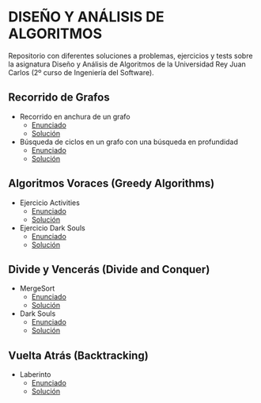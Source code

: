 # DISEÑO Y ANÁLISIS DE ALGORITMOS
Repositorio con diferentes soluciones a problemas, ejercicios y tests sobre la asignatura Diseño y Análisis de Algoritmos de la Universidad Rey Juan Carlos (2º curso de Ingeniería del Software).

## Recorrido de Grafos
- Recorrido en anchura de un grafo
  - [Enunciado](https://github.com/Rauldilla/Algoritmos/blob/master/enunciados/BFS.pdf)
  - [Solución](https://github.com/Rauldilla/Algoritmos/blob/master/src/AlgoritmosSobreGrafos/BFS.java)
- Búsqueda de ciclos en un grafo con una búsqueda en profundidad
  - [Enunciado](https://github.com/Rauldilla/Algoritmos/blob/master/enunciados/Cycles.pdf)
  - [Solución](https://github.com/Rauldilla/Algoritmos/blob/master/src/AlgoritmosSobreGrafos/Cycles.java)

## Algoritmos Voraces (Greedy Algorithms)
- Ejercicio Activities
  - [Enunciado](https://github.com/Rauldilla/Algoritmos/blob/master/enunciados/Activities.pdf)
  - [Solución](https://github.com/Rauldilla/Algoritmos/blob/master/src/Voraces/Activities.java)
- Ejercicio Dark Souls
  - [Enunciado](https://github.com/Rauldilla/Algoritmos/blob/master/enunciados/DarkSouls.pdf)
  - [Solución](https://github.com/Rauldilla/Algoritmos/blob/master/src/Voraces/DarkSouls.java)

## Divide y Vencerás (Divide and Conquer)
- MergeSort
  - [Enunciado](https://github.com/Rauldilla/Algoritmos/blob/master/enunciados/MergeSort.pdf)
  - [Solución](https://github.com/Rauldilla/Algoritmos/blob/master/src/DyV/MergeSort.java)
- Dark Souls
  - [Enunciado](https://github.com/Rauldilla/Algoritmos/blob/master/enunciados/DarkSoulsDyV.pdf)
  - [Solución](https://github.com/Rauldilla/Algoritmos/blob/master/src/DyV/DarkSoulsDyV.java)

## Vuelta Atrás (Backtracking)
- Laberinto
  - [Enunciado](https://github.com/Rauldilla/Algoritmos/blob/master/enunciados/Laberinto.pdf)
  - [Solución](https://github.com/Rauldilla/Algoritmos/blob/master/src/Backtracking/Laberinto.java)
